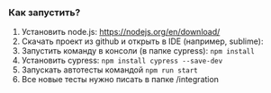 ### Как запустить?

1. Установить node.js: https://nodejs.org/en/download/
2. Скачать проект из github и открыть в IDE (например, sublime): 
3. Запустить команду в консоли (в папке cypress): `npm install`
4. Установить cypress: `npm install cypress --save-dev`
6. Запускать автотесты командой `npm run start` 
7. Все новые тесты нужно писать в папке /integration

